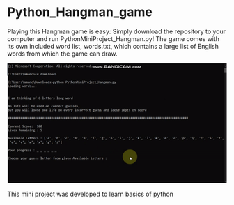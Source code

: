 # Python_Hangman_game

Playing this Hangman game is easy: Simply download the repository to your computer and run PythonMiniProject_Hangman.py! The game comes with its own included word list, words.txt, which contains a large list of English words from which the game can draw.

![](https://github.com/tripathiGithub/Python_Hangman_game/blob/main/hangman.gif)

This mini project was developed to learn basics of python 
